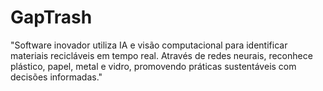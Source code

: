 # GapTrash
"Software inovador utiliza IA e visão computacional para identificar materiais recicláveis em tempo real. Através de redes neurais, reconhece plástico, papel, metal e vidro, promovendo práticas sustentáveis com decisões informadas."
